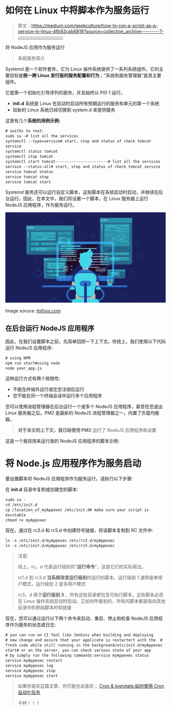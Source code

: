# 如何在 Linux 中将脚本作为服务运行

> 原文：<https://medium.com/geekculture/how-to-run-a-script-as-a-service-in-linux-4fb92cab6818?source=collection_archive---------7----------------------->

将 NodeJS 应用作为服务运行

> 系统服务简介

Systemd 是一个软件套件，它为 Linux 操作系统提供了一系列系统组件。它的主要目标是**统一跨 Linux 发行版的服务配置和行为**；“系统和服务管理器”是其主要组件。

它是第一个初始化引导序列的服务，并且始终以 PID 1 运行。

*   **init.d** 系统是 Linux 在启动时启动所有预期运行的服务和单元的第一个系统
*   较新的 Linux 系统已经切换到 system.d 来提供服务

这里有几个**系统的用例示例:**

```
# swithc to root:
sudo su -# list all the services
systemctl --type=service# start, stop and status of check tomcat service
systemctl status tomcat
systemctl stop tomcat
systemctl start tomcat-----------------------# list all the services
service --status-all# start, stop and status of check tomcat service
service tomcat status
service tomcat stop
service tomcat start
```

Systemd 服务还可以运行自定义脚本，这些脚本在系统启动时启动，并继续在后台运行。因此，在本文中，我们将设置一个脚本，在 Linux 服务器上运行 NodeJS 应用程序，作为服务运行。

![](img/7991d96a7a630c100bcb5a2d45c87ba5.png)

Image soruce: [itsfoss.com](https://itsfoss.com/start-stop-restart-services-linux/)

## 在后台运行 NodeJS 应用程序

因此，在我们设置脚本之前，先简单回顾一下上下文。传统上，我们使用以下代码运行 NodeJS 应用程序:

```
# using NPM
npm run start#using node
node your_app.js
```

这种运行方式有两个局限性:

*   不能在终端外运行或在您注销后运行
*   您不能在同一个终端会话中运行多个应用程序

您可以使用进程管理器在后台运行一个或多个 NodeJS 应用程序，甚至在您退出 Linux 服务器之后。PM2 是最新的 NodeJS 进程管理器之一，内置了负载均衡器。

> **对于本文的上下文，我已经使用 PM2** 运行了 NodeJS 应用程序和设置

这是一个我将用来运行我的 NodeJS 应用程序的脚本示例:

# 将 Node.js 应用程序作为服务启动

要设置脚本将 NodeJS 应用程序作为服务运行，请执行以下步骤:

在 **init.d** 目录中复制或创建您的脚本:

```
sudo su -
cd /etc/init.d
cp /location_of_myAppexec /etc/init.d# make sure your script is excutable
chmod +x myAppexec
```

现在，通过在 rc3.d 和 rc5.d 中创建符号链接，将该脚本复制到 RC 文件中:

```
ln -s /etc/init.d/myAppexec /etc/rc3.d/myAppexec
ln -s /etc/init.d/myAppexec /etc/rc5.d/myAppexec
```

> 注意:
> 
> 综上，rc。d 代表运行级别的“**运行命令**”，这是它们的实际用法。
> 
> rc1.d 到 rc3.d **当系统改变运行级别**时运行的脚本。运行级别 1 通常是单用户模式，运行级别 2 是多用户模式
> 
> rc3。d 用于**运行级别 3** 。所有这些目录都包含可执行脚本，这些脚本必须在 Linux 操作系统启动时启动。正如你所看到的，所有的脚本都是指向其他目录中的原始脚本的软链接

现在，您可以通过运行以下两个命令来启动、重启、停止和检查 NodeJS 应用程序作为服务的状态或日志:

```
# you can run on CI Tool like Jenkins when building and deploying
# new change and assure that your applicate is restartert with the  # fresh code while still running in the background/etc/init.d/myAppexec start# or on the server, you can check various state of your app 
# by simply run the following commands:service myAppexec status
service myAppexec restart
service myAppexec log
service myAppexec stop
service myAppexec start
```

> 如果你喜欢这篇文章，你可能也会喜欢； [Cron & logrotate:如何使用 Cron 自动化任务](/dev-genius/cron-logrotate-how-to-use-cron-to-automate-tasks-a93069d9185c)

> 干杯！！！
